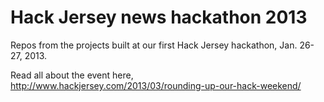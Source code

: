 Hack Jersey news hackathon 2013
===========

Repos from the projects built at our first Hack Jersey hackathon, Jan. 26-27, 2013.

Read all about the event here, http://www.hackjersey.com/2013/03/rounding-up-our-hack-weekend/
